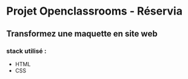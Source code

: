 # Projet Openclassrooms - Réservia 
## Transformez une maquette en site web

### stack utilisé :
- HTML
- CSS 
